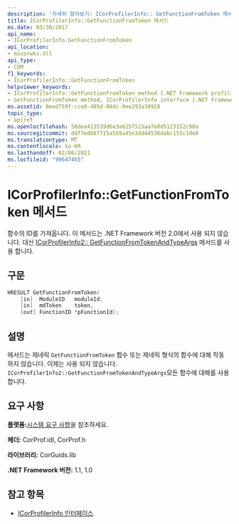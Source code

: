 ```yaml
---
description: '자세히 알아보기: ICorProfilerInfo:: GetFunctionFromToken 메서드'
title: ICorProfilerInfo::GetFunctionFromToken 메서드
ms.date: 03/30/2017
api_name:
- ICorProfilerInfo.GetFunctionFromToken
api_location:
- mscorwks.dll
api_type:
- COM
f1_keywords:
- ICorProfilerInfo::GetFunctionFromToken
helpviewer_keywords:
- ICorProfilerInfo::GetFunctionFromToken method [.NET Framework profiling]
- GetFunctionFromToken method, ICorProfilerInfo interface [.NET Framework profiling]
ms.assetid: 0eed759f-cce8-405d-88dc-9ee293a38928
topic_type:
- apiref
ms.openlocfilehash: 58dea413539d6e3a625f515aa7e8d5123152c90a
ms.sourcegitcommit: ddf7edb67715a5b9a45e3dd44536dabc153c1de0
ms.translationtype: MT
ms.contentlocale: ko-KR
ms.lasthandoff: 02/06/2021
ms.locfileid: "99647455"
---
```

# <a name="icorprofilerinfogetfunctionfromtoken-method"></a>ICorProfilerInfo::GetFunctionFromToken 메서드

함수의 ID를 가져옵니다. 이 메서드는 .NET Framework 버전 2.0에서 사용 되지 않습니다. 대신 [ICorProfilerInfo2:: GetFunctionFromTokenAndTypeArgs](icorprofilerinfo2-getfunctionfromtokenandtypeargs-method.md) 메서드를 사용 합니다.  
  
## <a name="syntax"></a>구문  
  
```cpp  
HRESULT GetFunctionFromToken(  
    [in]  ModuleID   moduleId,  
    [in]  mdToken    token,  
    [out] FunctionID *pFunctionId);  
```  
  
## <a name="remarks"></a>설명  

 메서드는 제네릭 `GetFunctionFromToken` 함수 또는 제네릭 형식의 함수에 대해 작동 하지 않습니다. 이제는 사용 되지 않습니다. `ICorProfilerInfo2::GetFunctionFromTokenAndTypeArgs`모든 함수에 대해를 사용 합니다.  
  
## <a name="requirements"></a>요구 사항  

 **플랫폼:**[시스템 요구 사항](../../get-started/system-requirements.md)을 참조하세요.  
  
 **헤더:** CorProf.idl, CorProf.h  
  
 **라이브러리:** CorGuids.lib  
  
 **.NET Framework 버전:** 1.1, 1.0  
  
## <a name="see-also"></a>참고 항목

- [ICorProfilerInfo 인터페이스](icorprofilerinfo-interface.md)
